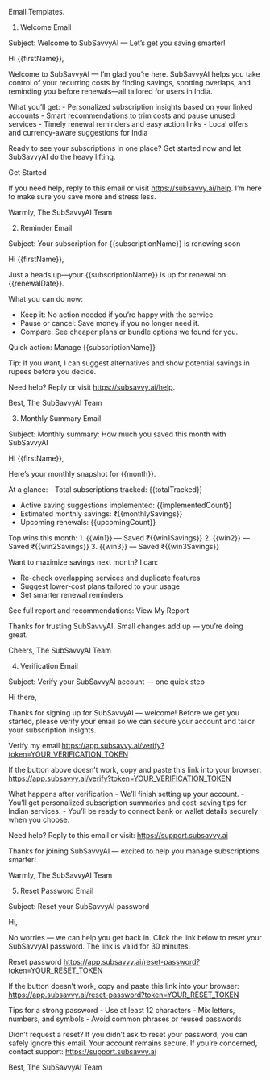 Email Templates.

1. Welcome Email

Subject: Welcome to SubSavvyAI — Let’s get you saving smarter!

Hi {{firstName}},

Welcome to SubSavvyAI — I’m glad you’re here. SubSavvyAI helps you take control of your recurring costs by finding savings, spotting overlaps, and reminding you before renewals—all tailored for users in India.

What you’ll get: - Personalized subscription insights based on your linked accounts - Smart recommendations to trim costs and pause unused services - Timely renewal reminders and easy action links - Local offers and currency-aware suggestions for India

Ready to see your subscriptions in one place?
Get started now and let SubSavvyAI do the heavy lifting.

Get Started

If you need help, reply to this email or visit https://subsavvy.ai/help. I’m here to make sure you save more and stress less.

Warmly,
The SubSavvyAI Team

2. Reminder Email

Subject: Your subscription for {{subscriptionName}} is renewing soon

Hi {{firstName}},

Just a heads up—your {{subscriptionName}} is up for renewal on {{renewalDate}}.

What you can do now: 
- Keep it: No action needed if you’re happy with the service. 
- Pause or cancel: Save money if you no longer need it. 
- Compare: See cheaper plans or bundle options we found for you.

Quick action: Manage {{subscriptionName}}

Tip: If you want, I can suggest alternatives and show potential savings in rupees before you decide.

Need help? Reply or visit https://subsavvy.ai/help.

Best,
The SubSavvyAI Team

3. Monthly Summary Email

Subject: Monthly summary: How much you saved this month with SubSavvyAI

Hi {{firstName}},

Here’s your monthly snapshot for {{month}}.

At a glance: - Total subscriptions tracked: {{totalTracked}}
- Active saving suggestions implemented: {{implementedCount}}
- Estimated monthly savings: ₹{{monthlySavings}}
- Upcoming renewals: {{upcomingCount}}

Top wins this month: 1. {{win1}} — Saved ₹{{win1Savings}}
2. {{win2}} — Saved ₹{{win2Savings}}
3. {{win3}} — Saved ₹{{win3Savings}}

Want to maximize savings next month? I can: 
- Re-check overlapping services and duplicate features 
- Suggest lower-cost plans tailored to your usage 
- Set smarter renewal reminders

See full report and recommendations: View My Report

Thanks for trusting SubSavvyAI. Small changes add up — you’re doing great.

Cheers,
The SubSavvyAI Team

4. Verification Email

Subject: Verify your SubSavvyAI account — one quick step

Hi there,

Thanks for signing up for SubSavvyAI — welcome! Before we get you started, please verify your email so we can secure your account and tailor your subscription insights.

Verify my email https://app.subsavvy.ai/verify?token=YOUR_VERIFICATION_TOKEN

If the button above doesn’t work, copy and paste this link into your browser: https://app.subsavvy.ai/verify?token=YOUR_VERIFICATION_TOKEN

What happens after verification - We’ll finish setting up your account. - You’ll get personalized subscription summaries and cost-saving tips for Indian services. - You’ll be ready to connect bank or wallet details securely when you choose.

Need help? Reply to this email or visit: https://support.subsavvy.ai

Thanks for joining SubSavvyAI — excited to help you manage subscriptions smarter!

Warmly, The SubSavvyAI Team


5. Reset Password Email

Subject: Reset your SubSavvyAI password

Hi,

No worries — we can help you get back in. Click the link below to reset your SubSavvyAI password. The link is valid for 30 minutes.

Reset password https://app.subsavvy.ai/reset-password?token=YOUR_RESET_TOKEN

If the button doesn’t work, copy and paste this link into your browser: https://app.subsavvy.ai/reset-password?token=YOUR_RESET_TOKEN

Tips for a strong password - Use at least 12 characters - Mix letters, numbers, and symbols - Avoid common phrases or reused passwords

Didn’t request a reset? If you didn’t ask to reset your password, you can safely ignore this email. Your account remains secure. If you’re concerned, contact support: https://support.subsavvy.ai

Best, The SubSavvyAI Team
